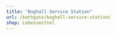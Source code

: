 ```yaml
---
title: "Boghall Service Station"
url: /bathgate/boghall-service-station/
shop: Lebensmittel
---
```

